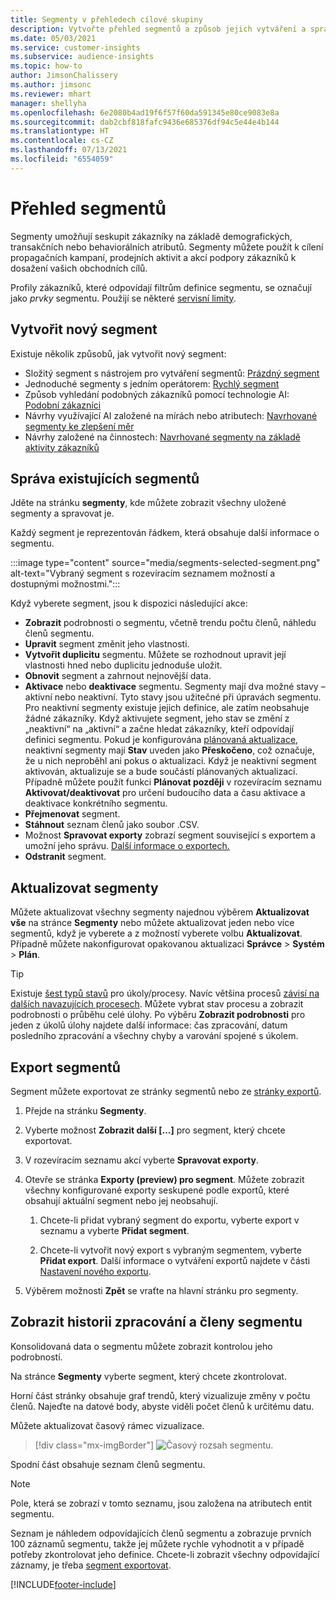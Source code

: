 ```yaml
---
title: Segmenty v přehledech cílové skupiny
description: Vytvořte přehled segmentů a způsob jejich vytváření a správy.
ms.date: 05/03/2021
ms.service: customer-insights
ms.subservice: audience-insights
ms.topic: how-to
author: JimsonChalissery
ms.author: jimsonc
ms.reviewer: mhart
manager: shellyha
ms.openlocfilehash: 6e2080b4ad19f6f57f60da591345e80ce9083e8a
ms.sourcegitcommit: dab2cbf818fafc9436e685376df94c5e44e4b144
ms.translationtype: HT
ms.contentlocale: cs-CZ
ms.lasthandoff: 07/13/2021
ms.locfileid: "6554059"
---
```

# <a name="segments-overview"></a>Přehled segmentů

Segmenty umožňují seskupit zákazníky na základě demografických, transakčních nebo behaviorálních atributů. Segmenty můžete použít k cílení propagačních kampaní, prodejních aktivit a akcí podpory zákazníků k dosažení vašich obchodních cílů.

Profily zákazníků, které odpovídají filtrům definice segmentu, se označují jako *prvky* segmentu. Použijí se některé [servisní limity](service-limits.md).

## <a name="create-a-new-segment"></a>Vytvořit nový segment

Existuje několik způsobů, jak vytvořit nový segment: 

- Složitý segment s nástrojem pro vytváření segmentů: [Prázdný segment](segment-builder.md#create-a-new-segment)
- Jednoduché segmenty s jedním operátorem: [Rychlý segment](segment-builder.md#quick-segments)
- Způsob vyhledání podobných zákazníků pomocí technologie AI: [Podobní zákazníci](find-similar-customer-segments.md)
- Návrhy využívající AI založené na mírách nebo atributech: [Navrhované segmenty ke zlepšení měr](suggested-segments.md)
- Návrhy založené na činnostech: [Navrhované segmenty na základě aktivity zákazníků](suggested-segments-activity.md)

## <a name="manage-existing-segments"></a>Správa existujících segmentů

Jděte na stránku **segmenty**, kde můžete zobrazit všechny uložené segmenty a spravovat je.

Každý segment je reprezentován řádkem, která obsahuje další informace o segmentu.

:::image type="content" source="media/segments-selected-segment.png" alt-text="Vybraný segment s rozevíracím seznamem možností a dostupnými možnostmi.":::

Když vyberete segment, jsou k dispozici následující akce:

- **Zobrazit** podrobnosti o segmentu, včetně trendu počtu členů, náhledu členů segmentu.
- **Upravit** segment změnit jeho vlastnosti.
- **Vytvořit duplicitu** segmentu. Můžete se rozhodnout upravit její vlastnosti hned nebo duplicitu jednoduše uložit.
- **Obnovit** segment a zahrnout nejnovější data.
- **Aktivace** nebo **deaktivace** segmentu. Segmenty mají dva možné stavy – aktivní nebo neaktivní. Tyto stavy jsou užitečné při úpravách segmentu. Pro neaktivní segmenty existuje jejich definice, ale zatím neobsahuje žádné zákazníky. Když aktivujete segment, jeho stav se změní z „neaktivní“ na „aktivní“ a začne hledat zákazníky, kteří odpovídají definici segmentu. Pokud je konfigurována [plánovaná aktualizace](system.md#schedule-tab), neaktivní segmenty mají **Stav** uveden jako **Přeskočeno**, což označuje, že u nich neproběhl ani pokus o aktualizaci. Když je neaktivní segment aktivován, aktualizuje se a bude součástí plánovaných aktualizací.
  Případně můžete použít funkci **Plánovat později** v rozevíracím seznamu **Aktivovat/deaktivovat** pro určení budoucího data a času aktivace a deaktivace konkrétního segmentu.
- **Přejmenovat** segment.
- **Stáhnout** seznam členů jako soubor .CSV.
- Možnost **Spravovat exporty** zobrazí segment související s exportem a umožní jeho správu. [Další informace o exportech.](export-destinations.md)
- **Odstranit** segment.

## <a name="refresh-segments"></a>Aktualizovat segmenty

Můžete aktualizovat všechny segmenty najednou výběrem **Aktualizovat vše** na stránce **Segmenty** nebo můžete aktualizovat jeden nebo více segmentů, když je vyberete a z možností vyberete volbu **Aktualizovat**. Případně můžete nakonfigurovat opakovanou aktualizaci **Správce** > **Systém** > **Plán**.

> [!TIP]
> Existuje [šest typů stavů](system.md#status-types) pro úkoly/procesy. Navíc většina procesů [závisí na dalších navazujících procesech](system.md#refresh-policies). Můžete vybrat stav procesu a zobrazit podrobnosti o průběhu celé úlohy. Po výběru **Zobrazit podrobnosti** pro jeden z úkolů úlohy najdete další informace: čas zpracování, datum posledního zpracování a všechny chyby a varování spojené s úkolem.

## <a name="export-segments"></a>Export segmentů

Segment můžete exportovat ze stránky segmentů nebo ze [stránky exportů](export-destinations.md). 

1. Přejde na stránku **Segmenty**.

1. Vyberte možnost **Zobrazit další [...]** pro segment, který chcete exportovat.

1. V rozevíracím seznamu akcí vyberte **Spravovat exporty**.

1. Otevře se stránka **Exporty (preview) pro segment**. Můžete zobrazit všechny konfigurované exporty seskupené podle exportů, které obsahují aktuální segment nebo jej neobsahují.

   1. Chcete-li přidat vybraný segment do exportu, vyberte export v seznamu a vyberte **Přidat segment**.

   1. Chcete-li vytvořit nový export s vybraným segmentem, vyberte **Přidat export**. Další informace o vytváření exportů najdete v části [Nastavení nového exportu](export-destinations.md#set-up-a-new-export).

1. Výběrem možnosti **Zpět** se vraťte na hlavní stránku pro segmenty.

## <a name="view-processing-history-and-segment-members"></a>Zobrazit historii zpracování a členy segmentu

Konsolidovaná data o segmentu můžete zobrazit kontrolou jeho podrobností.

Na stránce **Segmenty** vyberte segment, který chcete zkontrolovat.

Horní část stránky obsahuje graf trendů, který vizualizuje změny v počtu členů. Najeďte na datové body, abyste viděli počet členů k určitému datu.

Můžete aktualizovat časový rámec vizualizace.

> [!div class="mx-imgBorder"]
> ![Časový rozsah segmentu.](media/segment-time-range.png "Časový rozsah segmentu")

Spodní část obsahuje seznam členů segmentu.

> [!NOTE]
> Pole, která se zobrazí v tomto seznamu, jsou založena na atributech entit segmentu.
>
>Seznam je náhledem odpovídajících členů segmentu a zobrazuje prvních 100 záznamů segmentu, takže jej můžete rychle vyhodnotit a v případě potřeby zkontrolovat jeho definice. Chcete-li zobrazit všechny odpovídající záznamy, je třeba [segment exportovat](export-destinations.md).

[!INCLUDE[footer-include](../includes/footer-banner.md)] 
